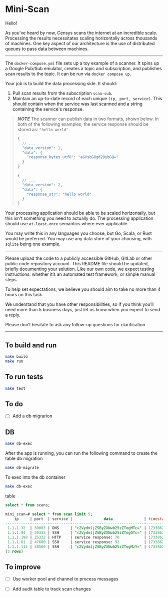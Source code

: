 # Mini-Scan

Hello!

As you've heard by now, Censys scans the internet at an incredible scale. Processing the results necessitates scaling horizontally across thousands of machines. One key aspect of our architecture is the use of distributed queues to pass data between machines.

---

The `docker-compose.yml` file sets up a toy example of a scanner. It spins up a Google Pub/Sub emulator, creates a topic and subscription, and publishes scan results to the topic. It can be run via `docker compose up`.

Your job is to build the data processing side. It should:
1. Pull scan results from the subscription `scan-sub`.
2. Maintain an up-to-date record of each unique `(ip, port, service)`. This should contain when the service was last scanned and a string containing the service's response.

> **_NOTE_**
The scanner can publish data in two formats, shown below. In both of the following examples, the service response should be stored as: `"hello world"`.
> ```javascript
> {
>   // ...
>   "data_version": 1,
>   "data": {
>     "response_bytes_utf8": "aGVsbG8gd29ybGQ="
>   }
> }
>
> {
>   // ...
>   "data_version": 2,
>   "data": {
>     "response_str": "hello world"
>   }
> }
> ```

Your processing application should be able to be scaled horizontally, but this isn't something you need to actually do. The processing application should use `at-least-once` semantics where ever applicable.

You may write this in any languages you choose, but Go, Scala, or Rust would be preferred. You may use any data store of your choosing, with `sqlite` being one example.

--- 

Please upload the code to a publicly accessible GitHub, GitLab or other public code repository account.  This README file should be updated, briefly documenting your solution. Like our own code, we expect testing instructions: whether it’s an automated test framework, or simple manual steps.

To help set expectations, we believe you should aim to take no more than 4 hours on this task.

We understand that you have other responsibilities, so if you think you’ll need more than 5 business days, just let us know when you expect to send a reply.

Please don’t hesitate to ask any follow-up questions for clarification.

---

## To build and run

```bash
make build
make run
```

## To run tests

```bash
make test
```
## To do
- [ ] Add a db migrarion

## DB
```bash
make db-exec
```

After the app is running, you can run the following command to create the table
db migration
```bash
make db-migrate
```

To exec into the db container
```bash
make db-exec
```

table
```sql
select * from scans;
```

```sql
mini_scan=# select * from scan limit 5;
    ip     | port  | service |              data              | timestamp  |          created_at           |          updated_at           
-----------+-------+---------+--------------------------------+------------+-------------------------------+-------------------------------
 1.1.1.32  | 50083 | DNS     | "c2VydmljZSByZXNwb25zZTogMTc=" | 1733862724 | 2024-12-10 20:32:04.875386+00 | 2024-12-10 20:32:04.849501+00
 1.1.1.94  | 20333 | SSH     | "c2VydmljZSByZXNwb25zZTogOTc=" | 1733862725 | 2024-12-10 20:32:05.832487+00 | 2024-12-10 20:32:05.832147+00
 1.1.1.198 | 25332 | HTTP    | service response: 70           | 1733862726 | 2024-12-10 20:32:06.807043+00 | 2024-12-10 20:32:06.806723+00
 1.1.1.81  | 47600 | SSH     | service response: 92           | 1733862727 | 2024-12-10 20:32:07.84021+00  | 2024-12-10 20:32:07.839839+00
 1.1.1.114 | 48560 | SSH     | "c2VydmljZSByZXNwb25zZTogMzY=" | 1733862728 | 2024-12-10 20:32:08.814121+00 | 2024-12-10 20:32:08.813847+00
(5 rows)
```

## To improve
- [ ] Use worker pool and channel to process messages
- [ ] Add audit table to track scan changes

